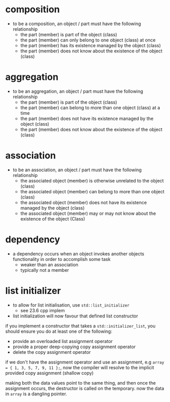 # composition

- to be a composition, an object / part must have the following relationship
  - the part (member) is part of the object (class)
  - the part (member) can only belong to one object (class) at once
  - the part (member) has its existence managed by the object (class)
  - the part (member) does not know about the existence of the object (class)

# aggregation

- to be an aggregation, an object / part must have the following relationship
  - the part (member) is part of the object (class)
  - the part (member) can belong to more than one object (class) at a time
  - the part (member) does not have its existence managed by the object (class)
  - the part (member) does not know about the existence of the object (class)

# association

- to be an association, an object / part must have the following relationship
  - the associated object (member) is otherwise unrelated to the object (class)
  - the associated object (member) can belong to more than one object (class)
  - the associated object (member) does not have its existence managed by the object (class)
  - the associated object (member) may or may not know about the existence of the object (Class)

# dependency

- a dependency occurs when an object invokes another objects functionality in order to accomplish some task
  - weaker than an association
  - typically not a member

# list initializer

- to allow for list initialisation, use `std::list_initializer`
  - see 23.6 cpp implem
- list initialization will now favour that defined list constructor

if you implement a constructor that takes a `std::initializer_list`, you should ensure you do at least one of the following:

- provide an overloaded list assignment operator
- provide a proper deep-copying copy assignment operator
- delete the copy assignment operator

if we don't have the assignment operator and use an assignment, e.g `array = { 1, 3, 5, 7, 9, 11 };`, now the compiler will resolve to the implicit provided copy assignment (shallow copy)

making both the data values point to the same thing, and then once the assignment occurs, the destructor is called on the temporary. now the data in `array` is a dangling pointer.
